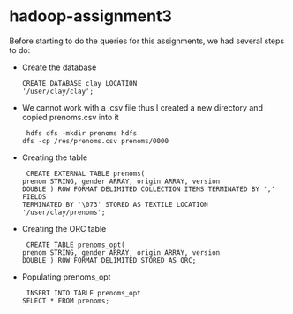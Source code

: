 # hadoop-assignment3

Before starting to do the queries for this assignments, we had several steps to do:

+ Create the database <code><pre>CREATE DATABASE clay LOCATION '/user/clay/clay';</pre></code>

+ We cannot work with a .csv file thus I created a new directory and copied prenoms.csv into it <code><pre>
		hdfs dfs -mkdir prenoms
		hdfs dfs -cp /res/prenoms.csv prenoms/0000</pre></code>

+ Creating the table <code><pre>
	CREATE EXTERNAL TABLE prenoms(
		prenom STRING,
		gender ARRAY<String>,
		origin ARRAY<String>,
		version DOUBLE
	)
	ROW FORMAT DELIMITED
	COLLECTION ITEMS TERMINATED BY '\,'
	FIELDS TERMINATED BY '\073' STORED AS TEXTILE LOCATION '/user/clay/prenoms';</pre></code>

+ Creating the ORC table <code><pre>
	CREATE TABLE prenoms_opt(
		prenom STRING,
		gender ARRAY<String>,
		origin ARRAY<String>,
		version DOUBLE
	)
	ROW FORMAT DELIMITED
	STORED AS ORC; </pre></code>

+ Populating prenoms_opt <code><pre>
INSERT INTO TABLE prenoms_opt SELECT * FROM prenoms;</pre></code>
